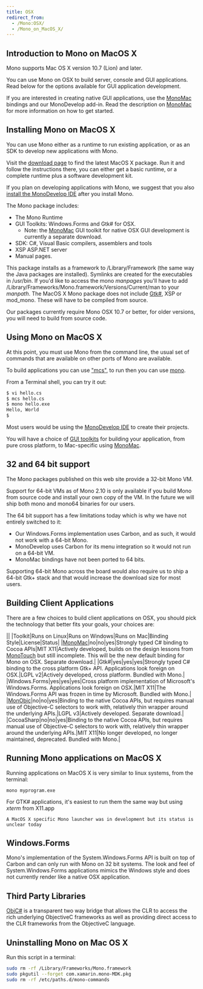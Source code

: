 ```yaml
---
title: OSX
redirect_from:
  - /Mono:OSX/
  - /Mono_on_MacOS_X/
---
```


Introduction to Mono on MacOS X
-------------------------------

Mono supports Mac OS X version 10.7 (Lion) and later.

You can use Mono on OSX to build server, console and GUI applications. Read below for the options available for GUI application development.

If you are interested in creating native GUI applications, use the [MonoMac](/docs/tools+libraries/libraries/monomac/) bindings and our MonoDevelop add-in. Read the description on [MonoMac](/docs/tools+libraries/libraries/monomac/) for more information on how to get started.

Installing Mono on MacOS X
--------------------------

You can use Mono either as a runtime to run existing application, or as an SDK to develop new applications with Mono.

Visit the [download page](/download/) to find the latest MacOS X package. Run it and follow the instructions there, you can either get a basic runtime, or a complete runtime plus a software development kit.

If you plan on developing applications with Mono, we suggest that you also [install the MonoDevelop IDE](http://monodevelop.com/download) after you install Mono.

The Mono package includes:

-   The Mono Runtime
-   GUI Toolkits: Windows.Forms and Gtk# for OSX.
    -   Note: the [MonoMac](/docs/tools+libraries/libraries/monomac/) GUI toolkit for native OSX GUI development is currently a separate download.
-   SDK: C#, Visual Basic compilers, assemblers and tools
-   XSP ASP.NET server
-   Manual pages.

This package installs as a framework to /Library/Framework (the same way the Java packages are installed). Symlinks are created for the executables in /usr/bin. If you'd like to access the mono *manpages* you'll have to add /Library/Frameworks/Mono.framework/Versions/Current/man to your *manpath*. The MacOS X Mono package does not include [Gtk#](/GtkSharp), XSP or mod_mono. These will have to be compiled from source.

Our packages currently require Mono OSX 10.7 or better, for older versions, you will need to build from source code.

Using Mono on MacOS X
---------------------

At this point, you must use Mono from the command line, the usual set of commands that are available on other ports of Mono are available.

To build applications you can use ["mcs"](/docs/about-mono/languages/csharp/), to run then you can use [mono](/docs/advanced/runtime/).

From a Terminal shell, you can try it out:

``` bash
$ vi hello.cs
$ mcs hello.cs
$ mono hello.exe
Hello, World
$
```

Most users would be using the [MonoDevelop IDE](http://monodevelop.com) to create their projects.

You will have a choice of [GUI toolkits](/docs/gui/gui-toolkits/) for building your application, from pure cross platform, to Mac-specific using [MonoMac](/docs/tools+libraries/libraries/monomac/).

32 and 64 bit support
---------------------

The Mono packages published on this web site provide a 32-bit Mono VM.

Support for 64-bit VMs as of Mono 2.10 is only available if you build Mono from source code and install your own copy of the VM. In the future we will ship both mono and mono64 binaries for our users.

The 64 bit support has a few limitations today which is why we have not entirely switched to it:

-   Our Windows.Forms implementation uses Carbon, and as such, it would not work with a 64-bit Mono.
-   MonoDevelop uses Carbon for its menu integration so it would not run on a 64-bit VM.
-   MonoMac bindings have not been ported to 64 bits.

Supporting 64-bit Mono across the board would also require us to ship a 64-bit Gtk+ stack and that would increase the download size for most users.

Building Client Applications
----------------------------

There are a few choices to build client applications on OSX, you should pick the technology that better fits your goals, your choices are:

||
|Toolkit|Runs on Linux|Runs on Windows|Runs on Mac|Binding Style|License|Status|
|[MonoMac](/docs/tools+libraries/libraries/monomac/)|no|no|yes|Strongly typed C# binding to Cocoa APIs|MIT X11|Actively developed, builds on the design lessons from [MonoTouch](http://monotouch.net) but still incomplete. This will be the new default binding for Mono on OSX. Separate download.|
|Gtk#|yes|yes|yes|Strongly typed C# binding to the cross platform Gtk+ API. Applications look foreign on OSX.|LGPL v2|Actively developed, cross platform. Bundled with Mono.|
|Windows.Forms|yes|yes|yes|Cross platform implementation of Microsoft's Windows.Forms. Applications look foreign on OSX.|MIT X11|The Windows.Forms API was frozen in time by Microsoft. Bundled with Mono.|
|[MonObjc](http://www.monobjc.net)|no|no|yes|Binding to the native Cocoa APIs, but requires manual use of Objective-C selectors to work with, relatively thin wrapper around the underlying APIs.|LGPL v3|Actively developed. Separate download.|
|CocoaSharp|no|no|yes|Binding to the native Cocoa APIs, but requires manual use of Objective-C selectors to work with, relatively thin wrapper around the underlying APIs.|MIT X11|No longer developed, no longer maintained, deprecated. Bundled with Mono.|

Running Mono applications on MacOS X
------------------------------------

Running applications on MacOS X is very similar to linux systems, from the terminal:

    mono myprogram.exe

For GTK# applications, it's easiest to run them the same way but using *xterm* from X11.app

    A MacOS X specific Mono launcher was in development but its status is unclear today

Windows.Forms
-------------

Mono's implementation of the System.Windows.Forms API is built on top of Carbon and can only run with Mono on 32 bit systems. The look and feel of System.Windows.Forms applications mimics the Windows style and does not currently render like a native OSX application.

Third Party Libraries
---------------------

[ObjC#](/archived/objcsharp) is a transparent two way bridge that allows the CLR to access the rich underlying ObjectiveC frameworks as well as providing direct access to the CLR frameworks from the ObjectiveC language.

Uninstalling Mono on Mac OS X
-----------------------------

Run this script in a terminal:

```bash
sudo rm -rf /Library/Frameworks/Mono.framework
sudo pkgutil --forget com.xamarin.mono-MDK.pkg
sudo rm -rf /etc/paths.d/mono-commands
```

